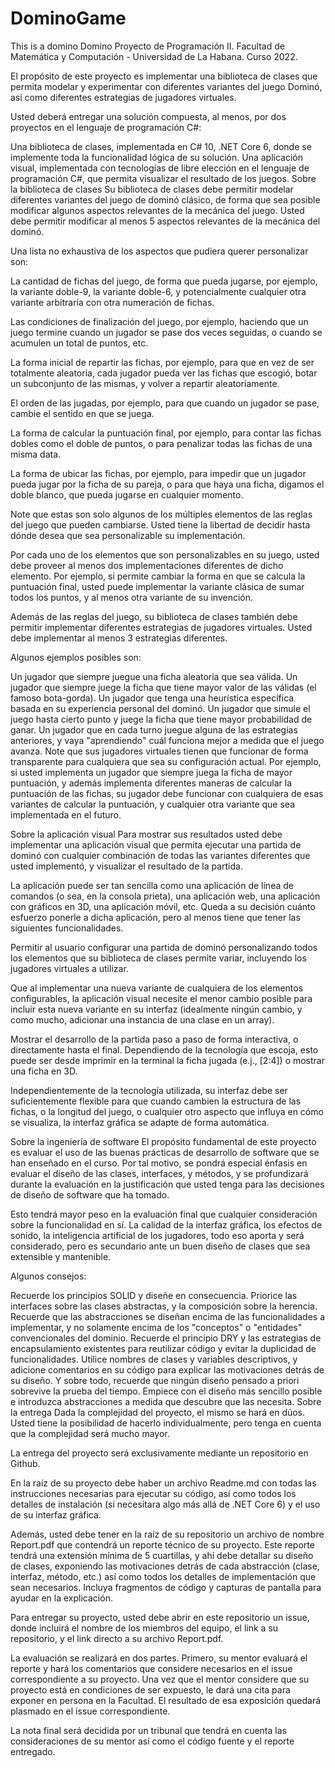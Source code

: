 # DominoGame
This is a domino 
Domino
Proyecto de Programación II. Facultad de Matemática y Computación - Universidad de La Habana. Curso 2022.

El propósito de este proyecto es implementar una biblioteca de clases que permita modelar y experimentar con diferentes variantes del juego Dominó, así como diferentes estrategias de jugadores virtuales.

Usted deberá entregar una solución compuesta, al menos, por dos proyectos en el lenguaje de programación C#:

Una biblioteca de clases, implementada en C# 10, .NET Core 6, donde se implemente toda la funcionalidad lógica de su solución.
Una aplicación visual, implementada con tecnologías de libre elección en el lenguaje de programación C#, que permita visualizar el resultado de los juegos.
Sobre la biblioteca de clases
Su biblioteca de clases debe permitir modelar diferentes variantes del juego de dominó clásico, de forma que sea posible modificar algunos aspectos relevantes de la mecánica del juego. Usted debe permitir modificar al menos 5 aspectos relevantes de la mecánica del dominó.

Una lista no exhaustiva de los aspectos que pudiera querer personalizar son:

La cantidad de fichas del juego, de forma que pueda jugarse, por ejemplo, la variante doble-9, la variante doble-6, y potencialmente cualquier otra variante arbitraria con otra numeración de fichas.

Las condiciones de finalización del juego, por ejemplo, haciendo que un juego termine cuando un jugador se pase dos veces seguidas, o cuando se acumulen un total de puntos, etc.

La forma inicial de repartir las fichas, por ejemplo, para que en vez de ser totalmente aleatoria, cada jugador pueda ver las fichas que escogió, botar un subconjunto de las mismas, y volver a repartir aleatoriamente.

El orden de las jugadas, por ejemplo, para que cuando un jugador se pase, cambie el sentido en que se juega.

La forma de calcular la puntuación final, por ejemplo, para contar las fichas dobles como el doble de puntos, o para penalizar todas las fichas de una misma data.

La forma de ubicar las fichas, por ejemplo, para impedir que un jugador pueda jugar por la ficha de su pareja, o para que haya una ficha, digamos el doble blanco, que pueda jugarse en cualquier momento.

Note que estas son solo algunos de los múltiples elementos de las reglas del juego que pueden cambiarse. Usted tiene la libertad de decidir hasta dónde desea que sea personalizable su implementación.

Por cada uno de los elementos que son personalizables en su juego, usted debe proveer al menos dos implementaciones diferentes de dicho elemento. Por ejemplo, si permite cambiar la forma en que se calcula la puntuación final, usted puede implementar la variante clásica de sumar todos los puntos, y al menos otra variante de su invención.

Además de las reglas del juego, su biblioteca de clases también debe permitir implementar diferentes estrategias de jugadores virtuales. Usted debe implementar al menos 3 estrategias diferentes.

Algunos ejemplos posibles son:

Un jugador que siempre juegue una ficha aleatoria que sea válida.
Un jugador que siempre juege la ficha que tiene mayor valor de las válidas (el famoso bota-gorda).
Un jugador que tenga una heurística específica basada en su experiencia personal del dominó.
Un jugador que simule el juego hasta cierto punto y juege la ficha que tiene mayor probabilidad de ganar.
Un jugador que en cada turno juegue alguna de las estrategias anteriores, y vaya "aprendiendo" cuál funciona mejor a medida que el juego avanza.
Note que sus jugadores virtuales tienen que funcionar de forma transparente para cualquiera que sea su configuración actual. Por ejemplo, si usted implementa un jugador que siempre juega la ficha de mayor puntuación, y además implementa diferentes maneras de calcular la puntuación de las fichas, su jugador debe funcionar con cualquiera de esas variantes de calcular la puntuación, y cualquier otra variante que sea implementada en el futuro.

Sobre la aplicación visual
Para mostrar sus resultados usted debe implementar una aplicación visual que permita ejecutar una partida de dominó con cualquier combinación de todas las variantes diferentes que usted implementó, y visualizar el resultado de la partida.

La aplicación puede ser tan sencilla como una aplicación de línea de comandos (o sea, en la consola prieta), una aplicación web, una aplicación con gráficos en 3D, una aplicación móvil, etc. Queda a su decisión cuánto esfuerzo ponerle a dicha aplicación, pero al menos tiene que tener las siguientes funcionalidades.

Permitir al usuario configurar una partida de dominó personalizando todos los elementos que su biblioteca de clases permite variar, incluyendo los jugadores virtuales a utilizar.

Que al implementar una nueva variante de cualquiera de los elementos configurables, la aplicación visual necesite el menor cambio posible para incluir esta nueva variante en su interfaz (idealmente ningún cambio, y como mucho, adicionar una instancia de una clase en un array).

Mostrar el desarrollo de la partida paso a paso de forma interactiva, o directamente hasta el final. Dependiendo de la tecnología que escoja, esto puede ser desde imprimir en la terminal la ficha jugada (e.j., [2:4]) o mostrar una ficha en 3D.

Independientemente de la tecnología utilizada, su interfaz debe ser suficientemente flexible para que cuando cambien la estructura de las fichas, o la longitud del juego, o cualquier otro aspecto que influya en cómo se visualiza, la interfaz gráfica se adapte de forma automática.

Sobre la ingeniería de software
El propósito fundamental de este proyecto es evaluar el uso de las buenas prácticas de desarrollo de software que se han enseñado en el curso. Por tal motivo, se pondrá especial énfasis en evaluar el diseño de las clases, interfaces, y métodos, y se profundizará durante la evaluación en la justificación que usted tenga para las decisiones de diseño de software que ha tomado.

Esto tendrá mayor peso en la evaluación final que cualquier consideración sobre la funcionalidad en sí. La calidad de la interfaz gráfica, los efectos de sonido, la inteligencia artificial de los jugadores, todo eso aporta y será considerado, pero es secundario ante un buen diseño de clases que sea extensible y mantenible.

Algunos consejos:

Recuerde los principios SOLID y diseñe en consecuencia.
Priorice las interfaces sobre las clases abstractas, y la composición sobre la herencia.
Recuerde que las abstracciones se diseñan encima de las funcionalidades a implementar, y no solamente encima de los "conceptos" o "entidades" convencionales del dominio.
Recuerde el principio DRY y las estrategias de encapsulamiento existentes para reutilizar código y evitar la duplicidad de funcionalidades.
Utilice nombres de clases y variables descriptivos, y adicione comentarios en su código para explicar las motivaciones detrás de su diseño.
Y sobre todo, recuerde que ningún diseño pensado a priori sobrevive la prueba del tiempo. Empiece con el diseño más sencillo posible e introduzca abstracciones a medida que descubre que las necesita.
Sobre la entrega
Dada la complejidad del proyecto, el mismo se hará en dúos. Usted tiene la posibilidad de hacerlo individualmente, pero tenga en cuenta que la complejidad será mucho mayor.

La entrega del proyecto será exclusivamente mediante un repositorio en Github.

En la raíz de su proyecto debe haber un archivo Readme.md con todas las instrucciones necesarias para ejecutar su código, así como todos los detalles de instalación (si necesitara algo más allá de .NET Core 6) y el uso de su interfaz gráfica.

Además, usted debe tener en la raíz de su repositorio un archivo de nombre Report.pdf que contendrá un reporte técnico de su proyecto. Este reporte tendrá una extensión mínima de 5 cuartillas, y ahí debe detallar su diseño de clases, exponiendo las motivaciones detrás de cada abstracción (clase, interfaz, método, etc.) así como todos los detalles de implementación que sean necesarios. Incluya fragmentos de código y capturas de pantalla para ayudar en la explicación.

Para entregar su proyecto, usted debe abrir en este repositorio un issue, donde incluirá el nombre de los miembros del equipo, el link a su repositorio, y el link directo a su archivo Report.pdf.

La evaluación se realizará en dos partes. Primero, su mentor evaluará el reporte y hará los comentarios que considere necesarios en el issue correspondiente a su proyecto. Una vez que el mentor considere que su proyecto está en condiciones de ser expuesto, le dará una cita para exponer en persona en la Facultad. El resultado de esa exposición quedará plasmado en el issue correspondiente.

La nota final será decidida por un tribunal que tendrá en cuenta las consideraciones de su mentor así como el código fuente y el reporte entregado.
